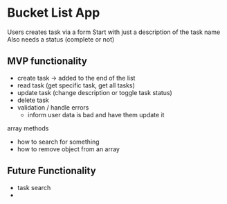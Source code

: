 # Bucket List App

Users creates task via a form
Start with just a description of the task name
Also needs a status (complete or not)

## MVP functionality
- create task -> added to the end of the list
- read task (get specific task, get all tasks)
- update task (change description or toggle task status)
- delete task
- validation / handle errors
  - inform user data is bad and have them update it

array methods
- how to search for something
- how to remove object from an array

## Future Functionality
- task search
- 
